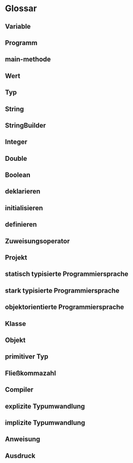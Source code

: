 # Glossar

## Variable

## Programm

## main-methode

## Wert

## Typ

## String

## StringBuilder

## Integer

## Double

## Boolean

## deklarieren

## initialisieren

## definieren

## Zuweisungsoperator

## Projekt

## statisch typisierte Programmiersprache

## stark typisierte Programmiersprache

## objektorientierte Programmiersprache

## Klasse

## Objekt

## primitiver Typ

## Fließkommazahl

## Compiler

## explizite Typumwandlung

## implizite Typumwandlung

## Anweisung

## Ausdruck